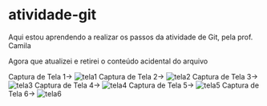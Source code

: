 # atividade-git

Aqui estou aprendendo a realizar os passos da atividade de Git, pela prof. Camila

Agora que atualizei e retirei o conteúdo acidental do arquivo

Captura de Tela 1-> ![tela1](https://github.com/rianmoura/atividade-git/assets/163539263/0b2d8b6f-3911-4c76-9863-82171da23ebe)
Captura de Tela 2-> ![tela2](https://github.com/rianmoura/atividade-git/assets/163539263/2de38765-18f7-4a9a-81ea-713b2deca1d1)
Captura de Tela 3-> ![tela3](https://github.com/rianmoura/atividade-git/assets/163539263/e95dc5b4-b3fc-46b6-b1b5-cc5e6ac16b42)
Captura de Tela 4-> ![tela4](https://github.com/rianmoura/atividade-git/assets/163539263/691d7789-3532-454b-9355-a4984f56ed95)
Captura de Tela 5-> ![tela5](https://github.com/rianmoura/atividade-git/assets/163539263/4e3ac7b0-451b-448f-8dea-d15fd7924738)
Captura de Tela 6-> ![tela6](https://github.com/rianmoura/atividade-git/assets/163539263/d9dd8fce-5108-416c-a2c0-1fc7c6ef23bb)


